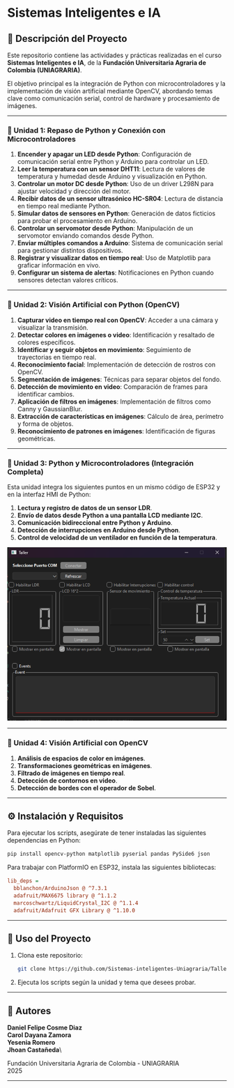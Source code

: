 # Sistemas Inteligentes e IA

## 📌 Descripción del Proyecto

Este repositorio contiene las actividades y prácticas realizadas en el curso **Sistemas Inteligentes e IA**, de la **Fundación Universitaria Agraria de Colombia (UNIAGRARIA)**.

El objetivo principal es la integración de Python con microcontroladores y la implementación de visión artificial mediante OpenCV, abordando temas clave como comunicación serial, control de hardware y procesamiento de imágenes.

---

### 🔹 Unidad 1: Repaso de Python y Conexión con Microcontroladores

1. **Encender y apagar un LED desde Python**: Configuración de comunicación serial entre Python y Arduino para controlar un LED.
2. **Leer la temperatura con un sensor DHT11**: Lectura de valores de temperatura y humedad desde Arduino y visualización en Python.
3. **Controlar un motor DC desde Python**: Uso de un driver L298N para ajustar velocidad y dirección del motor.
4. **Recibir datos de un sensor ultrasónico HC-SR04**: Lectura de distancia en tiempo real mediante Python.
5. **Simular datos de sensores en Python**: Generación de datos ficticios para probar el procesamiento en Arduino.
6. **Controlar un servomotor desde Python**: Manipulación de un servomotor enviando comandos desde Python.
7. **Enviar múltiples comandos a Arduino**: Sistema de comunicación serial para gestionar distintos dispositivos.
8. **Registrar y visualizar datos en tiempo real**: Uso de Matplotlib para graficar información en vivo.
9. **Configurar un sistema de alertas**: Notificaciones en Python cuando sensores detectan valores críticos.

---

### 🔹 Unidad 2: Visión Artificial con Python (OpenCV)

1. **Capturar video en tiempo real con OpenCV**: Acceder a una cámara y visualizar la transmisión.
2. **Detectar colores en imágenes o video**: Identificación y resaltado de colores específicos.
3. **Identificar y seguir objetos en movimiento**: Seguimiento de trayectorias en tiempo real.
4. **Reconocimiento facial**: Implementación de detección de rostros con OpenCV.
5. **Segmentación de imágenes**: Técnicas para separar objetos del fondo.
6. **Detección de movimiento en video**: Comparación de frames para identificar cambios.
7. **Aplicación de filtros en imágenes**: Implementación de filtros como Canny y GaussianBlur.
8. **Extracción de características en imágenes**: Cálculo de área, perímetro y forma de objetos.
9. **Reconocimiento de patrones en imágenes**: Identificación de figuras geométricas.

---

### 🔹 Unidad 3: Python y Microcontroladores (Integración Completa)

Esta unidad integra los siguientes puntos en un mismo código de ESP32 y en la interfaz HMI de Python:

1. **Lectura y registro de datos de un sensor LDR**.
2. **Envío de datos desde Python a una pantalla LCD mediante I2C**.
3. **Comunicación bidireccional entre Python y Arduino**.
4. **Detección de interrupciones en Arduino desde Python**.
5. **Control de velocidad de un ventilador en función de la temperatura**.

<img src="Imagenes/3HMI.png" ancho="300" />

---

### 🔹 Unidad 4: Visión Artificial con OpenCV

1. **Análisis de espacios de color en imágenes**.
2. **Transformaciones geométricas en imágenes**.
3. **Filtrado de imágenes en tiempo real**.
4. **Detección de contornos en video**.
5. **Detección de bordes con el operador de Sobel**.

---

## ⚙️ Instalación y Requisitos

Para ejecutar los scripts, asegúrate de tener instaladas las siguientes dependencias en Python:

```bash
pip install opencv-python matplotlib pyserial pandas PySide6 json
```

Para trabajar con PlatformIO en ESP32, instala las siguientes bibliotecas:

```ini
lib_deps =
  bblanchon/ArduinoJson @ ^7.3.1
  adafruit/MAX6675 library @ ^1.1.2
  marcoschwartz/LiquidCrystal_I2C @ ^1.1.4
  adafruit/Adafruit GFX Library @ ^1.10.0
```

---

## 🚀 Uso del Proyecto

1. Clona este repositorio:
   ```bash
   git clone https://github.com/Sistemas-inteligentes-Uniagraria/Taller.git
   ```
2. Ejecuta los scripts según la unidad y tema que desees probar.

---

## 🐜 Autores

**Daniel Felipe Cosme Diaz**\
**Carol Dayana Zamora**\
**Yesenia Romero**\
**Jhoan Castañeda**\

Fundación Universitaria Agraria de Colombia - UNIAGRARIA\
2025

---
